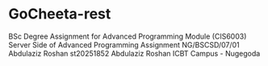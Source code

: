 # GoCheeta-rest
BSc Degree Assignment for Advanced Programming Module (CIS6003)
Server Side of Advanced Programming Assignment
NG/BSCSD/07/01 Abdulaziz Roshan 
st20251852 Abdulaziz Roshan
ICBT Campus - Nugegoda
